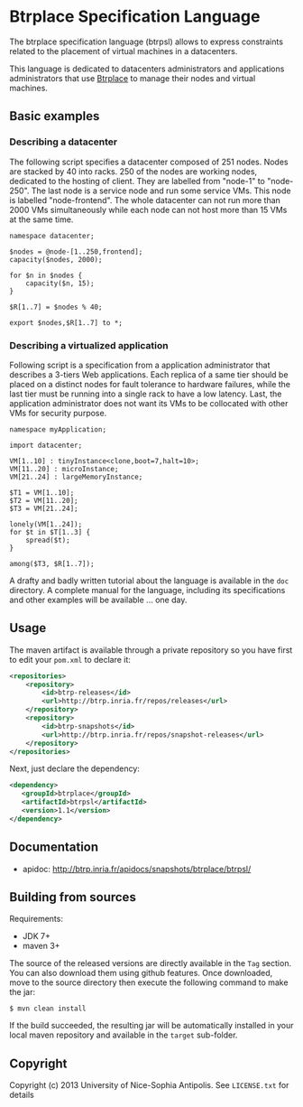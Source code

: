 Btrplace Specification Language
===============================

The btrplace specification language (btrpsl) allows to express constraints
related to the placement of virtual machines in a datacenters.

This language is dedicated to datacenters administrators and applications administrators
that use [Btrplace](http://btrp.inria.fr) to manage their nodes and virtual machines.

Basic examples
--------------------------------


### Describing a datacenter ###

The following script specifies a datacenter composed of 251 nodes. Nodes
are stacked by 40 into racks. 250 of the nodes are working nodes, dedicated
 to the hosting of client. They are labelled from "node-1" to "node-250".
The last node is a service node and run some service VMs. This node is labelled
"node-frontend". The whole datacenter can not run more than 2000 VMs
simultaneously while each node can not host more than 15 VMs at the same time.

    namespace datacenter;

    $nodes = @node-[1..250,frontend];
    capacity($nodes, 2000);

    for $n in $nodes {
        capacity($n, 15);
    }

    $R[1..7] = $nodes % 40;

    export $nodes,$R[1..7] to *;


### Describing a virtualized application ###

Following script is a specification from a application administrator
that describes a 3-tiers Web applications. Each replica of a same
tier should be placed on a distinct nodes for fault tolerance to hardware
failures, while the last tier must be running into a single rack to have a
low latency. Last, the application administrator does not want its VMs to be
collocated with other VMs for security purpose.

    namespace myApplication;

    import datacenter;

    VM[1..10] : tinyInstance<clone,boot=7,halt=10>;
    VM[11..20] : microInstance;
    VM[21..24] : largeMemoryInstance;

    $T1 = VM[1..10];
    $T2 = VM[11..20];
    $T3 = VM[21..24];

    lonely(VM[1..24]);
    for $t in $T[1..3] {
        spread($t);
    }

    among($T3, $R[1..7]);


A drafty and badly written tutorial about the language is available in the `doc` directory. A complete manual
for the language, including its specifications and other examples will be available ... one day.

## Usage ##

The maven artifact is available through a private repository
so you have first to edit your `pom.xml` to declare it:

```xml
<repositories>
    <repository>
        <id>btrp-releases</id>
        <url>http://btrp.inria.fr/repos/releases</url>
    </repository>
    <repository>
        <id>btrp-snapshots</id>
        <url>http://btrp.inria.fr/repos/snapshot-releases</url>
    </repository>
</repositories>
```

Next, just declare the dependency:

```xml
<dependency>
   <groupId>btrplace</groupId>
   <artifactId>btrpsl</artifactId>
   <version>1.1</version>
</dependency>
```

## Documentation ##

* apidoc: http://btrp.inria.fr/apidocs/snapshots/btrplace/btrpsl/

## Building from sources ##

Requirements:
* JDK 7+
* maven 3+

The source of the released versions are directly available in the `Tag` section.
You can also download them using github features.
Once downloaded, move to the source directory then execute the following command
to make the jar:

    $ mvn clean install

If the build succeeded, the resulting jar will be automatically
installed in your local maven repository and available in the `target` sub-folder.

Copyright
-------------------------------
Copyright (c) 2013 University of Nice-Sophia Antipolis. See `LICENSE.txt` for details

